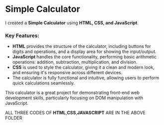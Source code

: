 # Simple Calculator

I created a **Simple Calculator** using **HTML, CSS, and JavaScript**.

### Key Features:
- **HTML** provides the structure of the calculator, including buttons for digits and operations, and a display area for showing the input/output.
- **JavaScript** handles the core functionality, performing basic arithmetic operations: addition, subtraction, multiplication, and division.
- **CSS** is used to style the calculator, giving it a clean and modern look, and ensuring it's responsive across different devices.
- The calculator is fully functional and intuitive, allowing users to perform quick calculations seamlessly.

This calculator is a great project for demonstrating front-end web development skills, particularly focusing on DOM manipulation with JavaScript.

 ALL THREE CODES OF **HTML**,**CSS**,**JAVASCRIPT** ARE IN THE ABOVE FOLDER
